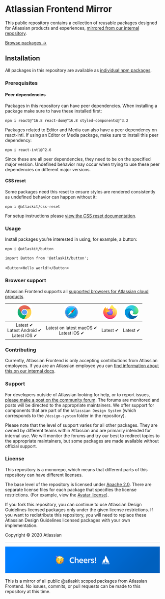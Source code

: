 # Atlassian Frontend Mirror

This public repository contains a collection of reusable packages designed for Atlassian products and experiences, [mirrored from our internal repository](https://bitbucket.org/atlassian/atlassian-frontend).

[Browse packages →](https://atlaskit.atlassian.com/packages/)

## Installation

All packages in this repository are available as [individual npm packages](https://www.npmjs.com/org/atlaskit).

### Prerequisites

#### Peer dependencies

Packages in this repository can have peer dependencies. When installing a package make sure to have these installed first:

```
npm i react@^16.8 react-dom@^16.8 styled-components@^3.2
```

Packages related to Editor and Media can also have a peer dependency on react-intl. If using an Editor or Media package, make sure to install this peer dependency:

```
npm i react-intl@^2.6
```

Since these are all peer dependencies, they need to be on the specified major version. Undefined behavior may occur when trying to use these peer dependencies on different major versions.

#### CSS reset

Some packages need this reset to ensure styles are rendered consistently as undefined behavior can happen without it:

```
npm i @atlaskit/css-reset
```
For setup instructions please [view the CSS reset documentation](https://atlaskit.atlassian.com/packages/css-packs/css-reset).

### Usage

Install packages you’re interested in using, for example, a button:

```
npm i @atlaskit/button
```

```
import Button from '@atlaskit/button';

<Button>Hello world!</Button>
```

### Browser support

Atlassian Frontend supports all [supported browsers for Atlassian cloud products](https://confluence.atlassian.com/cloud/supported-browsers-744721663.html).


|          ![chrome](imgs/chrome.png)          |        ![safari](imgs/safari.png)        | ![firefox](imgs/firefox.png) | ![edge](imgs/edge.png) |
|:--------------------------------------------:|:----------------------------------------:|:----------------------------:|:----------------------:|
| Latest ✔<br>Latest Android ✔<br>Latest iOS ✔ | Latest on latest macOS ✔<br>Latest iOS ✔ |           Latest ✔           |        Latest ✔        |

### Contributing

Currently, Atlassian Frontend is only accepting contributions from Atlassian employees. If you are an Atlassian employee you can [find information about this on our internal docs](https://developer.atlassian.com/cloud/framework/atlassian-frontend/).

### Support

For developers outside of Atlassian looking for help, or to report issues, [please make a post on the community forum](https://community.developer.atlassian.com/c/atlassian-ecosystem-design). The forums are monitored and posts will be directed to the appropriate maintainers. We offer support for components that are part of the `Atlassian Design System` (which corresponds to the `/design-system` folder in the repository).

Please note that the level of support varies for all other packages. They are owned by different teams within Atlassian and are primarily intended for internal use. We will monitor the forums and try our best to redirect topics to the appropriate maintainers, but some packages are made available without official support.

### License

This repository is a monorepo, which means that different parts of this repository can have different licenses.

The base level of the repository is licensed under [Apache 2.0](https://developer.atlassian.com/cloud/framework/atlassian-frontend/LICENSE). There are separate license files for each package that specifies the license restrictions. (For example, view the [Avatar license](https://bitbucket.org/atlassian/design-system-mirror/src/master/design-system/avatar/LICENSE)).

If you fork this repository, you can continue to use Atlassian Design Guidelines licensed packages only under the given license restrictions. If you want to redistribute this repository, you will need to replace these Atlassian Design Guidelines licensed packages with your own implementation.

Copyright © 2020 Atlassian

---

![cheers](imgs/cheers.png)

This is a mirror of all public @atlaskit scoped packages from Atlassian Frontend. No issues, commits, or pull requests can be made to this repository at this time.
